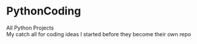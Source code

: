 # PythonCoding
All Python Projects <br>
My catch all for coding ideas I started before they become their own repo

